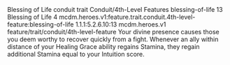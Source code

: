 <ability>
  <name>Blessing of Life</name>
  <metadata>
    <class>conduit</class>
    <feature_type>trait</feature_type>
    <file_dpath>Conduit/4th-Level Features</file_dpath>
    <item_id>blessing-of-life</item_id>
    <item_index>13</item_index>
    <item_name>Blessing of Life</item_name>
    <level>4</level>
    <scc>mcdm.heroes.v1:feature.trait.conduit.4th-level-feature:blessing-of-life</scc>
    <scdc>1.1.1:5.2.6.10:13</scdc>
    <source>mcdm.heroes.v1</source>
    <type>feature/trait/conduit/4th-level-feature</type>
  </metadata>
  <effects>
    <effect type="mundane">Your divine presence causes those you deem worthy to recover quickly from a fight. Whenever an ally within distance of your Healing Grace ability regains Stamina, they regain additional Stamina equal to your Intuition score.</effect>
  </effects>
</ability>
